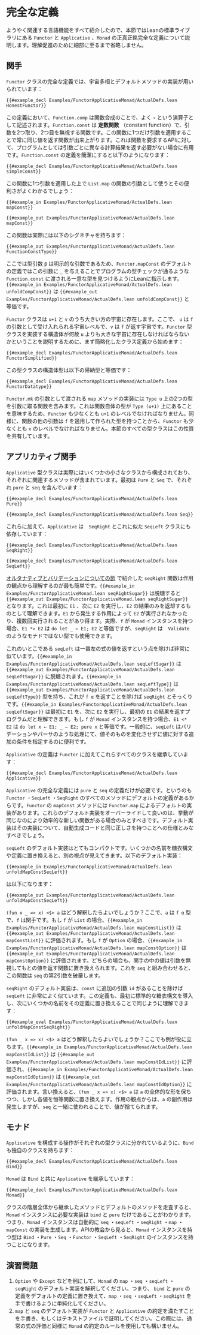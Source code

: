 <!--
# The Complete Definitions
-->

# 完全な定義

<!--
Now that all the relevant language features have been presented, this section describes the complete, honest definitions of `Functor`, `Applicative`, and `Monad` as they occur in the Lean standard library.
For the sake of understanding, no details are omitted.
-->

ようやく関連する言語機能をすべて紹介したので、本節ではLeanの標準ライブラリにある `Functor` と `Applicative` 、`Monad` の正真正銘完全な定義について説明します。理解促進のために細部に至るまで省略しません。

<!--
## Functor
-->

## 関手

<!--
The complete definition of the `Functor` class makes use of universe polymorphism and a default method implementation:
-->

`Functor` クラスの完全な定義では、宇宙多相とデフォルトメソッドの実装が用いられています：

```lean
{{#example_decl Examples/FunctorApplicativeMonad/ActualDefs.lean HonestFunctor}}
```
<!--
In this definition, `Function.comp` is function composition, which is typically written with the `∘` operator.
`Function.const` is the _constant function_, which is a two-argument function that ignores its second argument.
Applying this function to only one argument produces a function that always returns the same value, which is useful when an API demands a function but a program doesn't need to compute different results for different arguments.
A simple version of `Function.const` can be written as follows:
-->

この定義において、`Function.comp` は関数合成のことで、よく `∘` という演算子として記述されます。`Function.const` は **定数関数** （constant function）で、引数を2つ取り、2つ目を無視する関数です。この関数に1つだけ引数を適用することで常に同じ値を返す関数が出来上がります。これは関数を要求するAPIに対して、プログラムとしては引数ごとに異なる計算結果を返す必要がない場合に有用です。`Function.const` の定義を簡潔にすると以下のようになります：

```lean
{{#example_decl Examples/FunctorApplicativeMonad/ActualDefs.lean simpleConst}}
```
<!--
Using it with one argument as the function argument to `List.map` demonstrates its utility:
-->

この関数に1つ引数を適用した上で `List.map` の関数の引数として使うとその便利さがよくわかるでしょう：

```lean
{{#example_in Examples/FunctorApplicativeMonad/ActualDefs.lean mapConst}}
```
```output info
{{#example_out Examples/FunctorApplicativeMonad/ActualDefs.lean mapConst}}
```
<!--
The actual function has the following signature:
-->

この関数は実際には以下のシグネチャを持ちます：

```output info
{{#example_out Examples/FunctorApplicativeMonad/ActualDefs.lean FunctionConstType}}
```
<!--
Here, the type argument `β` is an explicit argument, so the default definition of `Functor.mapConst` provides an `_` argument that instructs Lean to find a unique type to pass to `Function.const` that would cause the program to type check.
`{{#example_in Examples/FunctorApplicativeMonad/ActualDefs.lean unfoldCompConst}}` is equivalent to `{{#example_out Examples/FunctorApplicativeMonad/ActualDefs.lean unfoldCompConst}}`.
-->

ここでは型引数 `β` は明示的な引数であるため、`Functor.mapConst` のデフォルトの定義ではこの引数に `_` を与えることでプログラムの型チェックが通るような `Function.const` に渡される一意な型を見つけるようにLeanに指示します。`{{#example_in Examples/FunctorApplicativeMonad/ActualDefs.lean unfoldCompConst}}` は `{{#example_out Examples/FunctorApplicativeMonad/ActualDefs.lean unfoldCompConst}}` と等価です。

<!--
The `Functor` type class inhabits a universe that is the greater of `u+1` and `v`.
Here, `u` is the level of universes accepted as arguments to `f`, while `v` is the universe returned by `f`.
To see why the structure that implements the `Functor` type class must be in a universe that's larger than `u`, begin with a simplified definition of the class:
-->

`Functor` クラスは `u+1` と `v` のうち大きい方の宇宙に存在します。ここで、 `u` は `f` の引数として受け入れられる宇宙レベルで、`v` は `f` が返す宇宙です。`Functor` 型クラスを実装する構造体が何故 `u` よりも大きな宇宙に存在しなければならないかということを説明するために、まず簡略化したクラス定義から始めます：

```lean
{{#example_decl Examples/FunctorApplicativeMonad/ActualDefs.lean FunctorSimplified}}
```
<!--
This type class's structure type is equivalent to the following inductive type:
-->

この型クラスの構造体型は以下の帰納型と等価です：

```lean
{{#example_decl Examples/FunctorApplicativeMonad/ActualDefs.lean FunctorDatatype}}
```
<!--
The implementation of the `map` method that is passed as an argument to `Functor.mk` contains a function that takes two types in `Type u` as arguments.
This means that the type of the function itself is in `Type (u+1)`, so `Functor` must also be at a level that is at least `u+1`.
Similarly, other arguments to the function have a type built by applying `f`, so it must also have a level that is at least `v`.
All the type classes in this section share this property.
-->

`Functor.mk` の引数として渡される `map` メソッドの実装には `Type u` 上の2つの型を引数に取る関数を含みます。これは関数自体の型が `Type (u+1)` 上にあることを意味するため、`Functor` も少なくとも `u+1` のレベルでなければなりません。同様に、関数の他の引数は `f` を適用して作られた型を持つことから、`Functor` も少なくとも `v` のレベルでなければなりません。本節のすべての型クラスはこの性質を共有しています。

<!--
## Applicative
-->

## アプリカティブ関手

<!--
The `Applicative` type class is actually built from a number of smaller classes that each contain some of the relevant methods.
The first are `Pure` and `Seq`, which contain `pure` and `seq` respectively:
-->

`Applicative` 型クラスは実際にはいくつかの小さなクラスから構成されており、それぞれに関連するメソッドが含まれています。最初は `Pure` と `Seq` で、それぞれ `pure` と `seq` を含んでいます：

```lean
{{#example_decl Examples/FunctorApplicativeMonad/ActualDefs.lean Pure}}

{{#example_decl Examples/FunctorApplicativeMonad/ActualDefs.lean Seq}}
```

<!--
In addition to these, `Applicative` also depends on `SeqRight` and an analogous `SeqLeft` class:
-->

これらに加えて、`Applicative` は　`SeqRight` とこれに似た `SeqLeft` クラスにも依存しています：

```lean
{{#example_decl Examples/FunctorApplicativeMonad/ActualDefs.lean SeqRight}}

{{#example_decl Examples/FunctorApplicativeMonad/ActualDefs.lean SeqLeft}}
```

<!--
The `seqRight` function, which was introduced in the [section about alternatives and validation](alternative.md), is easiest to understand from the perspective of effects.
`{{#example_in Examples/FunctorApplicativeMonad.lean seqRightSugar}}`, which desugars to `{{#example_out Examples/FunctorApplicativeMonad.lean seqRightSugar}}`, can be understood as first executing `E1`, and then `E2`, resulting only in `E2`'s result.
Effects from `E1` may result in `E2` not being run, or being run multiple times.
Indeed, if `f` has a `Monad` instance, then `E1 *> E2` is equivalent to `do let _ ← E1; E2`, but `seqRight` can be used with types like `Validate` that are not monads.
-->

[オルタナティブとバリデーションについての節](alternative.md) で紹介した `seqRight` 関数は作用の観点から理解するのが最も簡単です。`{{#example_in Examples/FunctorApplicativeMonad.lean seqRightSugar}}` は脱糖すると `{{#example_out Examples/FunctorApplicativeMonad.lean seqRightSugar}}` となります。これは最初に `E1` 、次に `E2` を実行し、`E2` の結果のみを返却するものとして理解できます。`E1` から発生する作用によって `E2` が実行されなかったり、複数回実行されることがあり得ます。実際、`f` が `Monad` インスタンスを持つ場合、`E1 *> E2` は `do let _ ← E1; E2` と等価ですが、`seqRight` は　`Validate` のようなモナドではない型でも使用できます。

<!--
Its cousin `seqLeft` is very similar, except the leftmost expression's value is returned.
`{{#example_in Examples/FunctorApplicativeMonad/ActualDefs.lean seqLeftSugar}}` desugars to `{{#example_out Examples/FunctorApplicativeMonad/ActualDefs.lean seqLeftSugar}}`.
`{{#example_in Examples/FunctorApplicativeMonad/ActualDefs.lean seqLeftType}}` has type `{{#example_out Examples/FunctorApplicativeMonad/ActualDefs.lean seqLeftType}}`, which is identical to that of `seqRight` except for the fact that it returns `f α`.
`{{#example_in Examples/FunctorApplicativeMonad/ActualDefs.lean seqLeftSugar}}` can be understood as a program that first executes `E1`, and then `E2`, returning the original result for `E1`.
If `f` has a `Monad` instance, then `E1 <* E2` is equivalent to `do let x ← E1; _ ← E2; pure x`.
Generally speaking, `seqLeft` is useful for specifying extra conditions on a value in a validation or parser-like workflow without changing the value itself.
-->

これのいとこである `seqLeft` は一番左の式の値を返すという点を除けば非常に似ています。`{{#example_in Examples/FunctorApplicativeMonad/ActualDefs.lean seqLeftSugar}}` は `{{#example_out Examples/FunctorApplicativeMonad/ActualDefs.lean seqLeftSugar}}` に脱糖されます。`{{#example_in Examples/FunctorApplicativeMonad/ActualDefs.lean seqLeftType}}` は `{{#example_out Examples/FunctorApplicativeMonad/ActualDefs.lean seqLeftType}}` 型を持ち、これが `f α` を返すことを除けば `seqRight` とそっくりです。`{{#example_in Examples/FunctorApplicativeMonad/ActualDefs.lean seqLeftSugar}}` は最初に `E1` を、次に `E2` を実行し、最初の `E1` の結果を返すプログラムだと理解できます。もし `f` が `Monad` インスタンスを持つ場合、`E1 <* E2` は `do let x ← E1; _ ← E2; pure x` と等価です。一般的に、`seqLeft` はバリデーションやパーサのような処理にて、値そのものを変化させずに値に対する追加の条件を指定するのに便利です。

<!--
The definition of `Applicative` extends all these classes, along with `Functor`:
-->

`Applicative` の定義は `Functor` に加えてこれらすべてのクラスを継承しています：

```lean
{{#example_decl Examples/FunctorApplicativeMonad/ActualDefs.lean Applicative}}
```
<!--
A complete definition of `Applicative` requires only definitions for `pure` and `seq`.
This is because there are default definitions for all of the methods from `Functor`, `SeqLeft`, and `SeqRight`.
The `mapConst` method of `Functor` has its own default implementation in terms of `Functor.map`.
These default implementations should only be overridden with new functions that are behaviorally equivalent, but more efficient.
The default implementations should be seen as specifications for correctness as well as automatically-created code.
-->

`Applicative` の完全な定義には `pure` と `seq` の定義だけが必要です。というのも `Functor` ・`SeqLeft` ・`SeqRight` のすべてのメソッドにデフォルトの定義があるからです。`Functor` の `mapConst` メソッドには `Functor.map` によるデフォルトの実装があります。これらのデフォルト実装をオーバーライドして良いのは、挙動が同じなのにより効率的な新しい関数がある場合のみとすべきです。デフォルト実装はその実装について、自動生成コードと同じ正しさを持つことへの仕様とみなすべきでしょう。

<!--
The default implementation for `seqLeft` is very compact.
Replacing some of the names with their syntactic sugar or their definitions can provide another view on it, so:
-->

`seqLeft` のデフォルト実装はとてもコンパクトです。いくつかの名前を糖衣構文や定義に置き換えると、別の視点が見えてきます。以下のデフォルト実装：

```lean
{{#example_in Examples/FunctorApplicativeMonad/ActualDefs.lean unfoldMapConstSeqLeft}}
```
<!--
becomes
-->

は以下になります：

```lean
{{#example_out Examples/FunctorApplicativeMonad/ActualDefs.lean unfoldMapConstSeqLeft}}
```
<!--
How should `(fun x _ => x) <$> a` be understood?
Here, `a` has type `f α`, and `f` is a functor.
If `f` is `List`, then `{{#example_in Examples/FunctorApplicativeMonad/ActualDefs.lean mapConstList}}` evaluates to `{{#example_out Examples/FunctorApplicativeMonad/ActualDefs.lean mapConstList}}`.
If `f` is `Option`, then `{{#example_in Examples/FunctorApplicativeMonad/ActualDefs.lean mapConstOption}}` evaluates to `{{#example_out Examples/FunctorApplicativeMonad/ActualDefs.lean mapConstOption}}`.
In each case, the values in the functor are replaced by functions that return the original value, ignoring their argument.
When combined with `seq`, this function discards the values from `seq`'s second argument.
-->

`(fun x _ => x) <$> a` はどう解釈したらよいでしょうか？ここで、`a` は `f α` 型で、`f` は関手です。もし `f` が `List` の場合、`{{#example_in Examples/FunctorApplicativeMonad/ActualDefs.lean mapConstList}}` は `{{#example_out Examples/FunctorApplicativeMonad/ActualDefs.lean mapConstList}}` に評価されます。もし `f` が `Option` の場合、`{{#example_in Examples/FunctorApplicativeMonad/ActualDefs.lean mapConstOption}}` は `{{#example_out Examples/FunctorApplicativeMonad/ActualDefs.lean mapConstOption}}` に評価されます。どちらの場合も、関手の中の値は引数を無視してもとの値を返す関数に置き換えられます。これを `seq` と組み合わせると、この関数は `seq` の第2引数を破棄します。

<!--
The default implementation for `seqRight` is very similar, except `const` has an additional argument `id`.
This definition can be understood similarly, by first introducing some standard syntactic sugar and then replacing some names with their definitions:
-->

`seqRight` のデフォルト実装は、`const` に追加の引数 `id` があることを除けば `seqLeft` に非常によく似ています。この定義も、最初に標準的な糖衣構文を導入し、次にいくつかの名前をその定義に置き換えることで同じように理解できます：

```lean
{{#example_eval Examples/FunctorApplicativeMonad/ActualDefs.lean unfoldMapConstSeqRight}}
```
<!--
How should `(fun _ x => x) <$> a` be understood?
Once again, examples are useful.
`{{#example_in Examples/FunctorApplicativeMonad/ActualDefs.lean mapConstIdList}}` is equivalent to `{{#example_out Examples/FunctorApplicativeMonad/ActualDefs.lean mapConstIdList}}`, and `{{#example_in Examples/FunctorApplicativeMonad/ActualDefs.lean mapConstIdOption}}` is equivalent to `{{#example_out Examples/FunctorApplicativeMonad/ActualDefs.lean mapConstIdOption}}`.
In other words, `(fun _ x => x) <$> a` preserves the overall shape of `a`, but each value is replaced by the identity function.
From the perspective of effects, the side effects of `a` occur, but the values are thrown out when it is used with `seq`.
-->

`(fun _ x => x) <$> a` はどう解釈したらよいでしょうか？ここでも例が役に立ちます。`{{#example_in Examples/FunctorApplicativeMonad/ActualDefs.lean mapConstIdList}}` は `{{#example_out Examples/FunctorApplicativeMonad/ActualDefs.lean mapConstIdList}}` に評価され、`{{#example_in Examples/FunctorApplicativeMonad/ActualDefs.lean mapConstIdOption}}` は `{{#example_out Examples/FunctorApplicativeMonad/ActualDefs.lean mapConstIdOption}}` に評価されます。言い換えると、`(fun _ x => x) <$> a` は `a` の全体的な形を保ちつつ、しかし各値を恒等関数に置き換えます。作用の観点からは、`a` の副作用は発生しますが、`seq` と一緒に使われることで、値が捨てられます。

<!--
## Monad
-->

## モナド

<!--
Just as the constituent operations of `Applicative` are split into their own type classes, `Bind` has its own class as well:
-->

`Applicative` を構成する操作がそれぞれの型クラスに分かれているように、`Bind` も独自のクラスを持ちます：

```lean
{{#example_decl Examples/FunctorApplicativeMonad/ActualDefs.lean Bind}}
```
<!--
`Monad` extends `Applicative` with `Bind`:
-->

`Monad` は `Bind` と共に `Applicative` を継承しています：

```lean
{{#example_decl Examples/FunctorApplicativeMonad/ActualDefs.lean Monad}}
```
<!--
Tracing the collection of inherited methods and default methods from the entire hierarchy shows that a `Monad` instance requires only implementations of `bind` and `pure`.
In other words, `Monad` instances automatically yield implementations of `seq`, `seqLeft`, `seqRight`, `map`, and `mapConst`.
From the perspective of API boundaries, any type with a `Monad` instance gets instances for `Bind`, `Pure`, `Seq`, `Functor`, `SeqLeft`, and `SeqRight`.
-->

クラスの階層全体から継承したメソッドとデフォルトのメソッドを走査すると、`Monad` インスタンスに必要な実装は `bind` と `pure` だけであることがわかります。つまり、`Monad` インスタンスは自動的に `seq` ・`seqLeft` ・`seqRight` ・`map` ・`mapConst` の実装を生成します。APIの教会から見ると、`Monad` インスタンスを持つ型は `Bind` ・`Pure` ・`Seq` ・`Functor` ・`SeqLeft` ・`SeqRight` のインスタンスを持つことになります。

<!--
## Exercises
-->

## 演習問題

 <!--
1. Understand the default implementations of `map`, `seq`, `seqLeft`, and `seqRight` in `Monad` by working through examples such as `Option` and `Except`. In other words, substitute their definitions for `bind` and `pure` into the default definitions, and simplify them to recover the versions `map`, `seq`, `seqLeft`, and `seqRight` that would be written by hand.
2. On paper or in a text file, prove to yourself that the default implementations of `map` and `seq` satisfy the contracts for `Functor` and `Applicative`. In this argument, you're allowed to use the rules from the `Monad` contract as well as ordinary expression evaluation.
-->
 1. `Option` や `Except` などを例にして、`Monad` の `map` ・`seq` ・`seqLeft` ・`seqRight` のデフォルト実装を解釈してください。つまり、 `bind` と `pure` の定義をデフォルトの定義に置き換えて、`map` ・`seq` ・`seqLeft` ・`seqRight` を手で書けるように単純化してください。
 2. `map` と `seq` のデフォルト実装が `Functor` と `Applicative` の約定を満たすことを手書き、もしくはテキストファイルで証明してください。この際には、通常の式の評価と同様に `Monad` の約定のルールを使用しても構いません。
